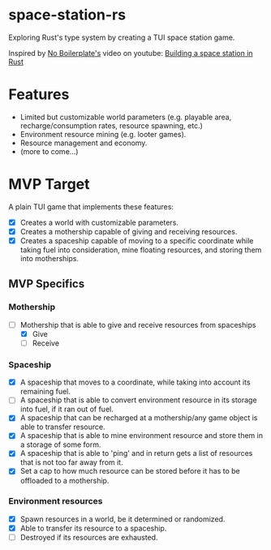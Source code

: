 # space-station-rs

Exploring Rust's type system by creating a TUI space station game.

Inspired by [No Boilerplate's](https://www.youtube.com/@NoBoilerplate) video on youtube: [Building a space station in Rust](https://www.youtube.com/watch?v=7GzQArrek7A&pp=ygUdbm8gYm9pbGVycGxhdGUgcnVzdCBzcGFjZXNoaXA%3D)

# Features
- Limited but customizable world parameters (e.g. playable area, recharge/consumption rates, resource spawning, etc.)
- Environment resource mining (e.g. looter games).
- Resource management and economy.
- (more to come...)

# MVP Target  
A plain TUI game that implements these features:
- [x] Creates a world with customizable parameters.
- [x] Creates a mothership capable of giving and receiving resources.
- [x] Creates a spaceship capable of moving to a specific coordinate while taking fuel into consideration, mine floating resources, and storing them into motherships.
## MVP Specifics
### Mothership
- [ ] Mothership that is able to give and receive resources from spaceships
  - [x] Give
  - [ ] Receive
### Spaceship
- [x] A spaceship that moves to a coordinate, while taking into account its remaining fuel.
- [ ] A spaceship that is able to convert environment resource in its storage into fuel, if it ran out of fuel.
- [x] A spaceship that can be recharged at a mothership/any game object is able to transfer resource.
- [x] A spaceship that is able to mine environment resource and store them in a storage of some form.
- [x] A spaceship that is able to 'ping' and in return gets a list of resources that is not too far away from it.
- [x] Set a cap to how much resource can be stored before it has to be offloaded to a mothership.
### Environment resources
- [x] Spawn resources in a world, be it determined or randomized.
- [x] Able to transfer its resource to a spaceship.
- [ ] Destroyed if its resources are exhausted.
